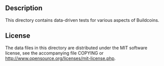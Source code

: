 Description
------------

This directory contains data-driven tests for various aspects of Buildcoins.

License
--------

The data files in this directory are distributed under the MIT software
license, see the accompanying file COPYING or
http://www.opensource.org/licenses/mit-license.php.


